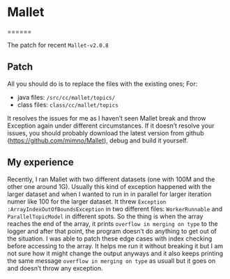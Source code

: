 # Mallet
======

The patch for recent `Mallet-v2.0.8`

## Patch

All you should do is to replace the files with the existing ones; 
For:

* java files: `/src/cc/mallet/topics/` 
* class files: `class/cc/mallet/topics`

It resolves the issues for me as I haven’t seen Mallet break and throw Exception again under different circumstances. If it doesn’t resolve your issues, you should probably download the latest version from github (https://github.com/mimno/Mallet), debug and build it yourself.

## My experience

Recently, I ran Mallet with two different datasets (one with 100M and the other one around 1G). Usually this kind of exception happened with the larger dataset and when I wanted to run in in parallel for larger iteration numer like 100 for the larger dataset. It threw `Exception :ArrayIndexOutOfBoundsException` in two different files:  `WorkerRunnable` and `ParallelTopicModel` in different spots. So the thing is when the array reaches the end of the array, it prints `overflow in merging on type` to the logger and after that point, the program doesn’t do anything to get out of the situation. I was able to patch these edge cases with index checking before accessing to the array. It helps me run it without breaking it but I am not sure how it might change the output anyways and it also keeps printing the same message `overflow in merging on type` as usuall but it goes on and doesn’t throw any exception.
